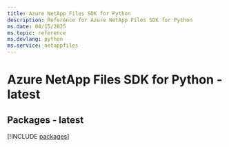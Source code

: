 ```yaml
---
title: Azure NetApp Files SDK for Python
description: Reference for Azure NetApp Files SDK for Python
ms.date: 04/15/2025
ms.topic: reference
ms.devlang: python
ms.service: netappfiles
---
```

# Azure NetApp Files SDK for Python - latest
## Packages - latest
[!INCLUDE [packages](netapp-files-index.md)]